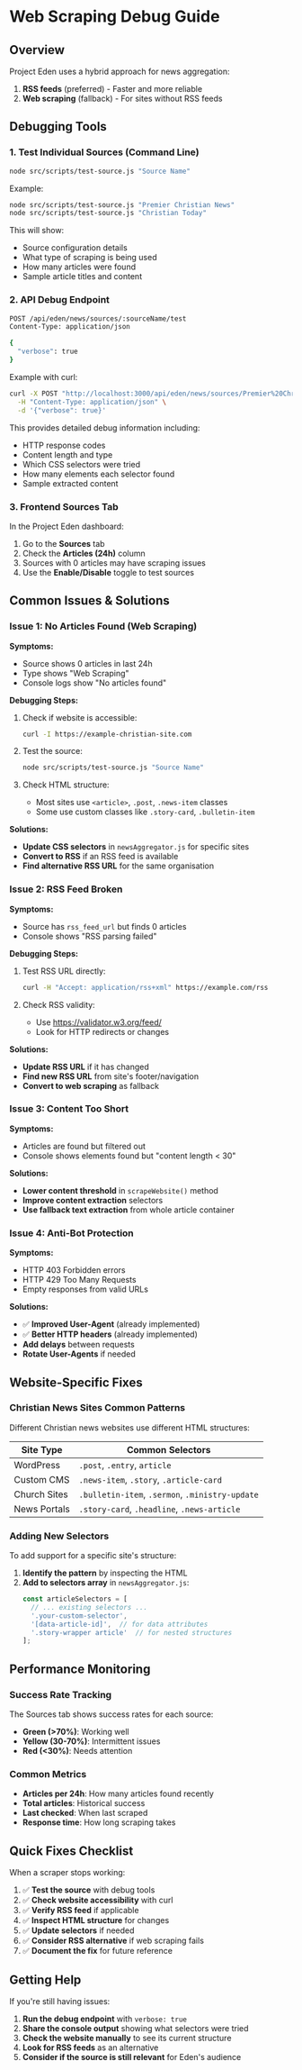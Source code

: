 # Web Scraping Debug Guide

## Overview

Project Eden uses a hybrid approach for news aggregation:
1. **RSS feeds** (preferred) - Faster and more reliable
2. **Web scraping** (fallback) - For sites without RSS feeds

## Debugging Tools

### 1. Test Individual Sources (Command Line)

```bash
node src/scripts/test-source.js "Source Name"
```

Example:
```bash
node src/scripts/test-source.js "Premier Christian News"
node src/scripts/test-source.js "Christian Today"
```

This will show:
- Source configuration details
- What type of scraping is being used
- How many articles were found
- Sample article titles and content

### 2. API Debug Endpoint

```bash
POST /api/eden/news/sources/:sourceName/test
Content-Type: application/json

{
  "verbose": true
}
```

Example with curl:
```bash
curl -X POST "http://localhost:3000/api/eden/news/sources/Premier%20Christian%20News/test" \
  -H "Content-Type: application/json" \
  -d '{"verbose": true}'
```

This provides detailed debug information including:
- HTTP response codes
- Content length and type
- Which CSS selectors were tried
- How many elements each selector found
- Sample extracted content

### 3. Frontend Sources Tab

In the Project Eden dashboard:
1. Go to the **Sources** tab
2. Check the **Articles (24h)** column
3. Sources with 0 articles may have scraping issues
4. Use the **Enable/Disable** toggle to test sources

## Common Issues & Solutions

### Issue 1: No Articles Found (Web Scraping)

**Symptoms:**
- Source shows 0 articles in last 24h
- Type shows "Web Scraping"
- Console logs show "No articles found"

**Debugging Steps:**
1. Check if website is accessible:
   ```bash
   curl -I https://example-christian-site.com
   ```

2. Test the source:
   ```bash
   node src/scripts/test-source.js "Source Name"
   ```

3. Check HTML structure:
   - Most sites use `<article>`, `.post`, `.news-item` classes
   - Some use custom classes like `.story-card`, `.bulletin-item`

**Solutions:**
- **Update CSS selectors** in `newsAggregator.js` for specific sites
- **Convert to RSS** if an RSS feed is available
- **Find alternative RSS URL** for the same organisation

### Issue 2: RSS Feed Broken

**Symptoms:**
- Source has `rss_feed_url` but finds 0 articles
- Console shows "RSS parsing failed"

**Debugging Steps:**
1. Test RSS URL directly:
   ```bash
   curl -H "Accept: application/rss+xml" https://example.com/rss
   ```

2. Check RSS validity:
   - Use https://validator.w3.org/feed/
   - Look for HTTP redirects or changes

**Solutions:**
- **Update RSS URL** if it has changed
- **Find new RSS URL** from site's footer/navigation
- **Convert to web scraping** as fallback

### Issue 3: Content Too Short

**Symptoms:**
- Articles are found but filtered out
- Console shows elements found but "content length < 30"

**Solutions:**
- **Lower content threshold** in `scrapeWebsite()` method
- **Improve content extraction** selectors
- **Use fallback text extraction** from whole article container

### Issue 4: Anti-Bot Protection

**Symptoms:**
- HTTP 403 Forbidden errors
- HTTP 429 Too Many Requests
- Empty responses from valid URLs

**Solutions:**
- ✅ **Improved User-Agent** (already implemented)
- ✅ **Better HTTP headers** (already implemented)
- **Add delays** between requests
- **Rotate User-Agents** if needed

## Website-Specific Fixes

### Christian News Sites Common Patterns

Different Christian news websites use different HTML structures:

| Site Type | Common Selectors |
|-----------|------------------|
| WordPress | `.post`, `.entry`, `article` |
| Custom CMS | `.news-item`, `.story`, `.article-card` |
| Church Sites | `.bulletin-item`, `.sermon`, `.ministry-update` |
| News Portals | `.story-card`, `.headline`, `.news-article` |

### Adding New Selectors

To add support for a specific site's structure:

1. **Identify the pattern** by inspecting the HTML
2. **Add to selectors array** in `newsAggregator.js`:
   ```javascript
   const articleSelectors = [
     // ... existing selectors ...
     '.your-custom-selector',
     '[data-article-id]',  // for data attributes
     '.story-wrapper article'  // for nested structures
   ];
   ```

## Performance Monitoring

### Success Rate Tracking

The Sources tab shows success rates for each source:
- **Green (>70%)**: Working well
- **Yellow (30-70%)**: Intermittent issues
- **Red (<30%)**: Needs attention

### Common Metrics

- **Articles per 24h**: How many articles found recently
- **Total articles**: Historical success
- **Last checked**: When last scraped
- **Response time**: How long scraping takes

## Quick Fixes Checklist

When a scraper stops working:

1. ✅ **Test the source** with debug tools
2. ✅ **Check website accessibility** with curl
3. ✅ **Verify RSS feed** if applicable
4. ✅ **Inspect HTML structure** for changes
5. ✅ **Update selectors** if needed
6. ✅ **Consider RSS alternative** if web scraping fails
7. ✅ **Document the fix** for future reference

## Getting Help

If you're still having issues:

1. **Run the debug endpoint** with `verbose: true`
2. **Share the console output** showing what selectors were tried
3. **Check the website manually** to see its current structure
4. **Look for RSS feeds** as an alternative
5. **Consider if the source is still relevant** for Eden's audience 